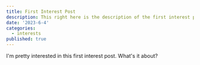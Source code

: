 ```yaml
---
title: First Interest Post
description: This right here is the description of the first interest post.
date: '2023-6-4'
categories:
  - interests
published: true
---
```


I'm pretty interested in this first interest post. What's it about?